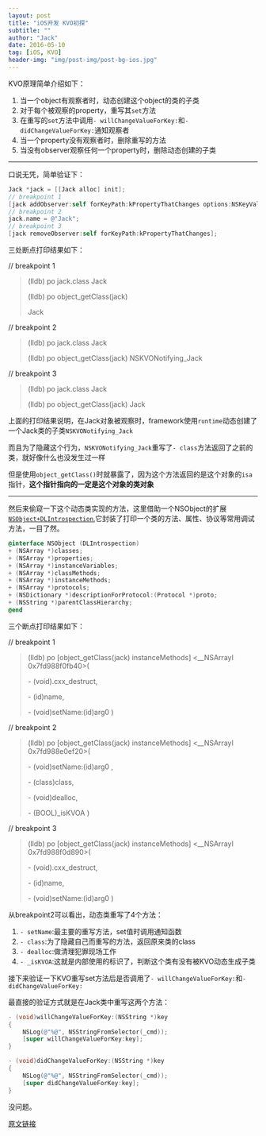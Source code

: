 ```yaml
---
layout: post
title: "iOS开发 KVO初探"
subtitle: ""
author: "Jack"
date: 2016-05-10
tag: [iOS, KVO]
header-img: "img/post-img/post-bg-ios.jpg"
---
```


KVO原理简单介绍如下：

1. 当一个object有观察者时，动态创建这个object的类的子类
2. 对于每个被观察的property，重写其`set`方法
3. 在重写的`set`方法中调用`- willChangeValueForKey:`和`- didChangeValueForKey:`通知观察者
4. 当一个property没有观察者时，删除重写的方法
5. 当没有observer观察任何一个property时，删除动态创建的子类

---

口说无凭，简单验证下：

```objective-c
Jack *jack = [[Jack alloc] init];
// breakpoint 1
[jack addObserver:self forKeyPath:kPropertyThatChanges options:NSKeyValueObservingOptionNew context:nil];
// breakpoint 2
jack.name = @"Jack";
// breakpoint 3
[jack removeObserver:self forKeyPath:kPropertyThatChanges];
```

三处断点打印结果如下：

// breakpoint 1

> (lldb) po jack.class
> Jack
>
> (lldb) po object_getClass(jack)
>
> Jack

// breakpoint 2

> (lldb) po jack.class
> Jack
>
> (lldb) po object_getClass(jack)
> NSKVONotifying_Jack

// breakpoint 3

> (lldb) po jack.class
> Jack
>
> (lldb) po object_getClass(jack)
> Jack

上面的打印结果说明，在Jack对象被观察时，framework使用`runtime`动态创建了一个Jack类的子类`NSKVONotifying_Jack`

而且为了隐藏这个行为，`NSKVONotifying_Jack`重写了`- class`方法返回了之前的类，就好像什么也没发生过一样

但是使用`object_getClass()`时就暴露了，因为这个方法返回的是这个对象的`isa`指针，**这个指针指向的一定是这个对象的类对象**

---

然后来偷窥一下这个动态类实现的方法，这里借助一个NSObject的扩展[`NSObject+DLIntrospection`](https://github.com/garnett/DLIntrospection),它封装了打印一个类的方法、属性、协议等常用调试方法，一目了然。

```objective-c
@interface NSObject (DLIntrospection)
+ (NSArray *)classes;
+ (NSArray *)properties;
+ (NSArray *)instanceVariables;
+ (NSArray *)classMethods;
+ (NSArray *)instanceMethods;
+ (NSArray *)protocols;
+ (NSDictionary *)descriptionForProtocol:(Protocol *)proto;
+ (NSString *)parentClassHierarchy;
@end
```

三个断点打印结果如下：

// breakpoint 1

> (lldb) po [object_getClass(jack) instanceMethods]
> <__NSArrayI 0x7fd988f0fb40>(
>
> \- (void).cxx_destruct,
>
> \- (id)name,
>
> \- (void)setName:(id)arg0 
> )

// breakpoint 2

> (lldb) po [object_getClass(jack) instanceMethods]
> <__NSArrayI 0x7fd988e0ef20>(
>
> \- (void)setName:(id)arg0 ,
>
> \- (class)class,
>
> \- (void)dealloc,
>
> \- (BOOL)_isKVOA
> )

// breakpoint 3

> (lldb) po [object_getClass(jack) instanceMethods]
> <__NSArrayI 0x7fd988f0d890>(
>
> \- (void).cxx_destruct,
>
> \- (id)name,
>
> \- (void)setName:(id)arg0 
> )

从breakpoint2可以看出，动态类重写了4个方法：

1. `- setName`:最主要的重写方法，set值时调用通知函数
2. `- class`:为了隐藏自己而重写的方法，返回原来类的class
3. `- dealloc`:做清理犯罪现场工作
4. `- _isKVOA`:这就是内部使用的标识了，判断这个类有没有被KVO动态生成子类

接下来验证一下KVO重写set方法后是否调用了`- willChangeValueForKey:`和`- didChangeValueForKey:`

最直接的验证方式就是在Jack类中重写这两个方法：

```objective-c
- (void)willChangeValueForKey:(NSString *)key
{
    NSLog(@"%@", NSStringFromSelector(_cmd));
    [super willChangeValueForKey:key];
}

- (void)didChangeValueForKey:(NSString *)key
{
    NSLog(@"%@", NSStringFromSelector(_cmd));
    [super didChangeValueForKey:key];
}
```

没问题。

[原文链接](http://blog.sunnyxx.com/2014/03/09/objc_kvo_secret/)

